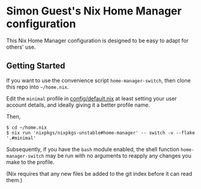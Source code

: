 # Simon Guest's Nix Home Manager configuration

This Nix Home Manager configuration is designed to be easy to adapt for others' use.


## Getting Started

If you want to use the convenience script `home-manager-switch`, then clone this repo into `~/home.nix`.

Edit the `minimal` profile in [config/default.nix](config/default.nix) at least setting your user account
details, and ideally giving it a better profile name.

Then,

```
$ cd ~/home.nix
$ nix run 'nixpkgs/nixpkgs-unstable#home-manager' -- switch -v --flake '.#minimal'
```

Subsequently, if you have the `bash` module enabled, the shell function `home-manager-switch` may be
run with no arguments to reapply any changes you make to the profile.

(Nix requires that any new files be added to the git index before it can read them.)
